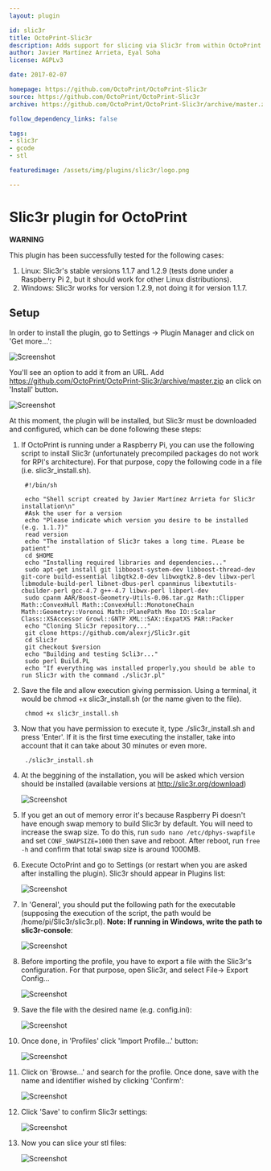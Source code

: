 ```yaml
---
layout: plugin

id: slic3r
title: OctoPrint-Slic3r
description: Adds support for slicing via Slic3r from within OctoPrint
author: Javier Martínez Arrieta, Eyal Soha
license: AGPLv3

date: 2017-02-07

homepage: https://github.com/OctoPrint/OctoPrint-Slic3r
source: https://github.com/OctoPrint/OctoPrint-Slic3r
archive: https://github.com/OctoPrint/OctoPrint-Slic3r/archive/master.zip

follow_dependency_links: false

tags:
- slic3r
- gcode
- stl

featuredimage: /assets/img/plugins/slic3r/logo.png

---
```


# Slic3r plugin for OctoPrint

**WARNING**

This plugin has been successfully tested for the following cases:

1. Linux: Slic3r's stable versions 1.1.7 and 1.2.9 (tests done under a Raspberry Pi 2, but it should work for other Linux distributions).
2. Windows: Slic3r works for version 1.2.9, not doing it for version 1.1.7.

## Setup

In order to install the plugin, go to Settings -> Plugin Manager and click on 'Get more...':

![Screenshot](/assets/img/plugins/slic3r/9NaAl37.png)

You'll see an option to add it from an URL. Add https://github.com/OctoPrint/OctoPrint-Slic3r/archive/master.zip an click on 'Install' button.

![Screenshot](/assets/img/plugins/slic3r/lln2TvT.png)

At this moment, the plugin will be installed, but Slic3r must be downloaded and configured, which can be done following these steps:

1. If OctoPrint is running under a Raspberry Pi, you can use the following script to install Slic3r (unfortunately precompiled packages do not work for RPI's architecture). For that purpose, copy the following code in a file (i.e. slic3r_install.sh).

   <!-- language: lang-sh -->
        #!/bin/sh

        echo "Shell script created by Javier Martínez Arrieta for Slic3r installation\n"
        #Ask the user for a version
        echo "Please indicate which version you desire to be installed (e.g. 1.1.7)"
        read version
        echo "The installation of Slic3r takes a long time. PLease be patient"
        cd $HOME
        echo "Installing required libraries and dependencies..."
        sudo apt-get install git libboost-system-dev libboost-thread-dev git-core build-essential libgtk2.0-dev libwxgtk2.8-dev libwx-perl libmodule-build-perl libnet-dbus-perl cpanminus libextutils-cbuilder-perl gcc-4.7 g++-4.7 libwx-perl libperl-dev
        sudo cpanm AAR/Boost-Geometry-Utils-0.06.tar.gz Math::Clipper Math::ConvexHull Math::ConvexHull::MonotoneChain Math::Geometry::Voronoi Math::PlanePath Moo IO::Scalar Class::XSAccessor Growl::GNTP XML::SAX::ExpatXS PAR::Packer
        echo "Cloning Slic3r repository..."
        git clone https://github.com/alexrj/Slic3r.git
        cd Slic3r
        git checkout $version
        echo "Building and testing Scli3r..."
        sudo perl Build.PL
        echo "If everything was installed properly,you should be able to run Slic3r with the command ./slic3r.pl"

2. Save the file and allow execution giving permission. Using a terminal, it would be chmod +x slic3r_install.sh (or the name given to the file).
   <!-- language: lang-sh -->
        chmod +x slic3r_install.sh

3. Now that you have permission to execute it, type ./slic3r_install.sh and press 'Enter'. If it is the first time executing the installer, take into account that it can take about 30 minutes or even more.
   <!-- language: lang-sh -->
        ./slic3r_install.sh

4. At the beggining of the installation, you will be asked which version should be installed (available versions at http://slic3r.org/download)

   ![Screenshot](/assets/img/plugins/slic3r/Qa2Dgv7.png)

5. If you get an out of memory error it's because Raspberry Pi doesn't have enough swap memory to build Slic3r by default. You will need to increase the swap size. To do this, run `sudo nano /etc/dphys-swapfile` and set `CONF_SWAPSIZE=1000` then save and reboot. After reboot, run `free -h` and confirm that total swap size is around 1000MB.

6. Execute OctoPrint and go to Settings (or restart when you are asked after installing the plugin). Slic3r should appear in Plugins list:

   ![Screenshot](/assets/img/plugins/slic3r/44yDsJ6.png)

7. In 'General', you should put the following path for the executable (supposing the execution of the script, the path would be /home/pi/Slic3r/slic3r.pl). <b>Note: If running in Windows, write the path to slic3r-console</b>:

   ![Screenshot](/assets/img/plugins/slic3r/1ckQCgL.png)

8. Before importing the profile, you have to export a file with the Slic3r's configuration. For that purpose, open Slic3r, and select File-> Export Config...

   ![Screenshot](/assets/img/plugins/slic3r/41XFyEI.png)

9. Save the file with the desired name (e.g. config.ini):

   ![Screenshot](/assets/img/plugins/slic3r/YzfqRXM.png)

10. Once done, in 'Profiles' click 'Import Profile...' button:

    ![Screenshot](/assets/img/plugins/slic3r/HkbO1G8.png)

11. Click on 'Browse...' and search for the profile. Once done, save with the name and identifier wished by clicking 'Confirm':

    ![Screenshot](/assets/img/plugins/slic3r/7NJmJK3.png)

12. Click 'Save' to confirm Slic3r settings:

    ![Screenshot](/assets/img/plugins/slic3r/HkbO1G8.png)

13. Now you can slice your stl files:

    ![Screenshot](/assets/img/plugins/slic3r/AC1g0un.png)

